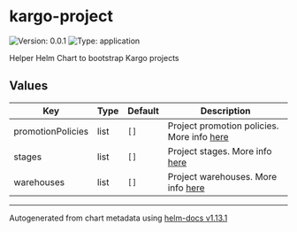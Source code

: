 # kargo-project

![Version: 0.0.1](https://img.shields.io/badge/Version-0.0.1-informational?style=flat-square) ![Type: application](https://img.shields.io/badge/Type-application-informational?style=flat-square)

Helper Helm Chart to bootstrap Kargo projects

## Values

| Key | Type | Default | Description |
|-----|------|---------|-------------|
| promotionPolicies | list | `[]` | Project promotion policies. More info [here](https://kargo.akuity.io/concepts#promotion-policies) |
| stages | list | `[]` | Project stages. More info [here](https://kargo.akuity.io/concepts#stage-resources) |
| warehouses | list | `[]` | Project warehouses. More info [here](https://kargo.akuity.io/concepts#warehouse-resources) |

----------------------------------------------
Autogenerated from chart metadata using [helm-docs v1.13.1](https://github.com/norwoodj/helm-docs/releases/v1.13.1)
